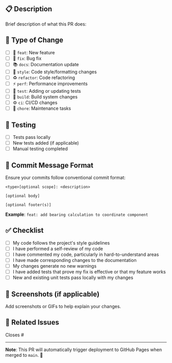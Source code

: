 ## 📋 Description

Brief description of what this PR does:

## 🔧 Type of Change

- [ ] 🚀 `feat`: New feature
- [ ] 🐛 `fix`: Bug fix
- [ ] 📚 `docs`: Documentation update
- [ ] 🎨 `style`: Code style/formatting changes
- [ ] ♻️ `refactor`: Code refactoring
- [ ] ⚡ `perf`: Performance improvements
- [ ] 🧪 `test`: Adding or updating tests
- [ ] 🔨 `build`: Build system changes
- [ ] ⚙️ `ci`: CI/CD changes
- [ ] 🧹 `chore`: Maintenance tasks

## 🧪 Testing

- [ ] Tests pass locally
- [ ] New tests added (if applicable)
- [ ] Manual testing completed

## 📝 Commit Message Format

Ensure your commits follow conventional commit format:
```
<type>[optional scope]: <description>

[optional body]

[optional footer(s)]
```

**Example**: `feat: add bearing calculation to coordinate component`

## ✅ Checklist

- [ ] My code follows the project's style guidelines
- [ ] I have performed a self-review of my code
- [ ] I have commented my code, particularly in hard-to-understand areas
- [ ] I have made corresponding changes to the documentation
- [ ] My changes generate no new warnings
- [ ] I have added tests that prove my fix is effective or that my feature works
- [ ] New and existing unit tests pass locally with my changes

## 📸 Screenshots (if applicable)

Add screenshots or GIFs to help explain your changes.

## 🔗 Related Issues

Closes #<!-- issue number -->

---

**Note**: This PR will automatically trigger deployment to GitHub Pages when merged to `main`. 🚀 